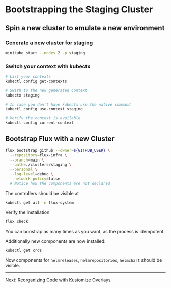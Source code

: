 # Bootstrapping the Staging Cluster

## Spin a new cluster to emulate a new environment

### Generate a new cluster for staging

```sh
minikube start --nodes 2 -p staging
```

### Switch your context with kubectx

```sh
# List your contexts
kubectl config get-contexts

# Swith to the new generated context
kubectx staging

# In case you don't have kubectx use the native command
kubectl config use-context staging

# Verify the context is available
kubectl config current-context
```

## Bootstrap Flux with a new Cluster

```sh
flux bootstrap github --owner=${GITHUB_USER} \
  --repository=flux-infra \
  --branch=main \
  --path=./clusters/staging \
  --personal \
  --log-level=debug \
  --network-policy=false
  # Notice how the components are not declared
```

The controllers should be visible at

```sh
kubectl get all -n flux-system
```

Verify the installation

```sh
flux check
```

You can boostrap as many times as you want, as the process is idempotent.

Additionally new components are now installed:

```sh
kubectl get crds
```

Now components for `helmreleases`, `helmrepositories`, `helmchart` should be visible.

---
Next: [Reorganizing Code with Kustomize Overlays](./02-Reorganizing-Code-with-Kustomize-Overlays.md)
